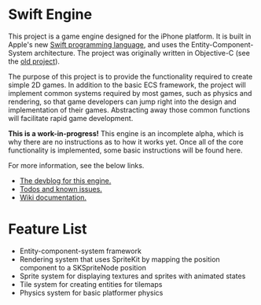 Swift Engine
===

This project is a game engine designed for the iPhone platform. It is built in Apple's new [Swift programming language](https://developer.apple.com/swift/), and uses the Entity-Component-System architecture. The project was originally written in Objective-C (see the [old project](https://github.com/thelukester92/ecs-engine-for-iphone/)).

The purpose of this project is to provide the functionality required to create simple 2D games. In addition to the basic ECS framework, the project will implement common systems required by most games, such as physics and rendering, so that game developers can jump right into the design and implementation of their games. Abstracting away those common functions will facilitate rapid game development.

**This is a work-in-progress!** This engine is an incomplete alpha, which is why there are no instructions as to how it works yet. Once all of the core functionality is implemented, some basic instructions will be found here.

For more information, see the below links.

* [The devblog for this engine.](http://devblog.lukesterwebdesign.com/)
* [Todos and known issues.](https://github.com/thelukester92/swift-engine/issues)
* [Wiki documentation.](https://github.com/thelukester92/swift-engine/wiki)

# Feature List

* Entity-component-system framework
* Rendering system that uses SpriteKit by mapping the position component to a SKSpriteNode position
* Sprite system for displaying textures and sprites with animated states
* Tile system for creating entities for tilemaps
* Physics system for basic platformer physics
